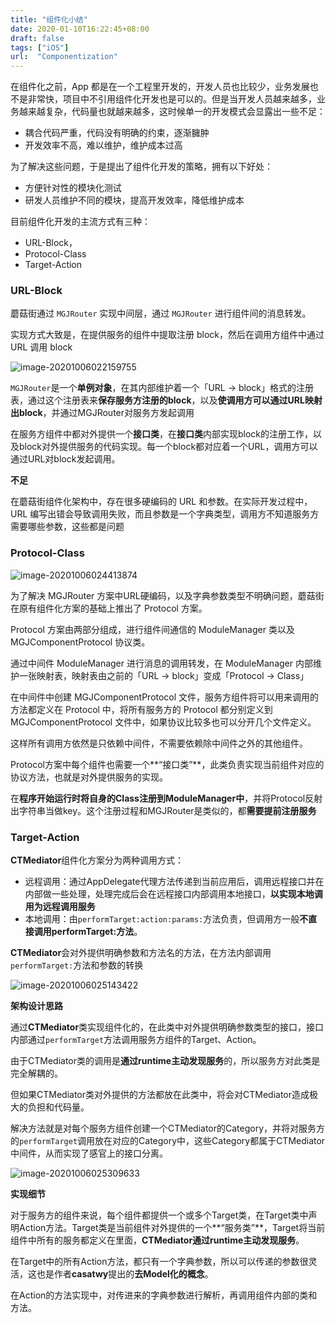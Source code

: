 ```yaml
---
title: "组件化小结"
date: 2020-01-10T16:22:45+08:00
draft: false
tags: ["iOS"]
url:  "Componentization"
---
```


在组件化之前，App 都是在一个工程里开发的，开发人员也比较少，业务发展也不是非常快，项目中不引用组件化开发也是可以的。但是当开发人员越来越多，业务越来越复杂，代码量也就越来越多，这时候单一的开发模式会显露出一些不足：

- 耦合代码严重，代码没有明确的约束，逐渐臃肿
- 开发效率不高，难以维护，维护成本过高

为了解决这些问题，于是提出了组件化开发的策略，拥有以下好处：

- 方便针对性的模块化测试
- 研发人员维护不同的模块，提高开发效率，降低维护成本

目前组件化开发的主流方式有三种：

- URL-Block，
- Protocol-Class
- Target-Action

### URL-Block

蘑菇街通过 `MGJRouter` 实现中间层，通过 `MGJRouter` 进行组件间的消息转发。

实现方式大致是，在提供服务的组件中提取注册 block，然后在调用方组件中通过 URL 调用 block

![image-20201006022159755](https://w-md.imzsy.design/image-20201006022159755.png)

`MGJRouter`是一个**单例对象**，在其内部维护着一个「URL -> block」格式的注册表，通过这个注册表来**保存服务方注册的block**，以及**使调用方可以通过URL映射出block**，并通过MGJRouter对服务方发起调用

在服务方组件中都对外提供一个**接口类**，在**接口类**内部实现block的注册工作，以及block对外提供服务的代码实现。每一个block都对应着一个URL，调用方可以通过URL对block发起调用。

**不足**

在蘑菇街组件化架构中，存在很多硬编码的 URL 和参数。在实际开发过程中，URL 编写出错会导致调用失败，而且参数是一个字典类型，调用方不知道服务方需要哪些参数，这些都是问题

### Protocol-Class

![image-20201006024413874](https://w-md.imzsy.design/image-20201006024413874.png)

为了解决 MGJRouter 方案中URL硬编码，以及字典参数类型不明确问题，蘑菇街在原有组件化方案的基础上推出了 Protocol 方案。

Protocol 方案由两部分组成，进行组件间通信的 ModuleManager 类以及 MGJComponentProtocol 协议类。

通过中间件 ModuleManager 进行消息的调用转发，在 ModuleManager 内部维护一张映射表，映射表由之前的「URL -> block」变成「Protocol -> Class」

在中间件中创建 MGJComponentProtocol 文件，服务方组件将可以用来调用的方法都定义在 Protocol 中，将所有服务方的 Protocol 都分别定义到 MGJComponentProtocol 文件中，如果协议比较多也可以分开几个文件定义。

这样所有调用方依然是只依赖中间件，不需要依赖除中间件之外的其他组件。

Protocol方案中每个组件也需要一个**“接口类”**，此类负责实现当前组件对应的协议方法，也就是对外提供服务的实现。

在**程序开始运行时将自身的Class注册到ModuleManager中**，并将Protocol反射出字符串当做key。这个注册过程和MGJRouter是类似的，都**需要提前注册服务**

### Target-Action

**CTMediator**组件化方案分为两种调用方式：

- 远程调用：通过AppDelegate代理方法传递到当前应用后，调用远程接口并在内部做一些处理，处理完成后会在远程接口内部调用本地接口，**以实现本地调用为远程调用服务**
- 本地调用：由`performTarget:action:params:`方法负责，但调用方一般**不直接调用performTarget:方法**。

**CTMediator**会对外提供明确参数和方法名的方法，在方法内部调用`performTarget:`方法和参数的转换

![image-20201006025143422](https://w-md.imzsy.design/image-20201006025143422.png)

**架构设计思路**

通过**CTMediator**类实现组件化的，在此类中对外提供明确参数类型的接口，接口内部通过`performTarget`方法调用服务方组件的Target、Action。

由于CTMediator类的调用是**通过runtime主动发现服务**的，所以服务方对此类是完全解耦的。

但如果CTMediator类对外提供的方法都放在此类中，将会对CTMediator造成极大的负担和代码量。

解决方法就是对每个服务方组件创建一个CTMediator的Category，并将对服务方的`performTarget`调用放在对应的Category中，这些Category都属于CTMediator中间件，从而实现了感官上的接口分离。

![image-20201006025309633](https://w-md.imzsy.design/image-20201006025309633.png)

**实现细节**

对于服务方的组件来说，每个组件都提供一个或多个Target类，在Target类中声明Action方法。Target类是当前组件对外提供的一个**“服务类”**，Target将当前组件中所有的服务都定义在里面，**CTMediator通过runtime主动发现服务**。

在Target中的所有Action方法，都只有一个字典参数，所以可以传递的参数很灵活，这也是作者**casatwy**提出的**去Model化的概念**。

在Action的方法实现中，对传进来的字典参数进行解析，再调用组件内部的类和方法。